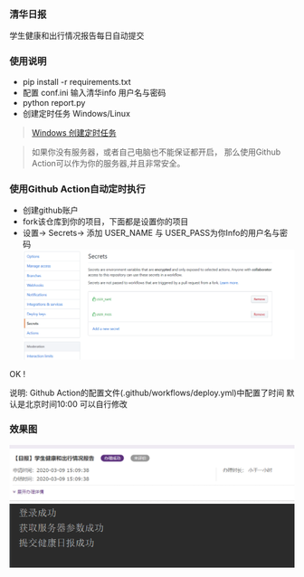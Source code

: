 ### 清华日报

学生健康和出行情况报告每日自动提交

### 使用说明

* pip install -r requirements.txt
* 配置 conf.ini 输入清华info 用户名与密码
* python report.py
* 创建定时任务 Windows/Linux
> [Windows 创建定时任务](https://www.cnblogs.com/wensiyang0916/p/5773828.html)


> 如果你没有服务器，或者自己电脑也不能保证都开启，
那么使用Github Action可以作为你的服务器,并且非常安全。

### 使用Github Action自动定时执行
* 创建github账户
* fork该仓库到你的项目，下面都是设置你的项目
* 设置-> Secrets-> 添加 USER_NAME 与 USER_PASS为你Info的用户名与密码
![添加Secrets](https://github.com/naihaishy/TsinghuaDailyReport/blob/master/results/c.png)

OK !

说明:
Github Action的配置文件(.github/workflows/deploy.yml)中配置了时间 
默认是北京时间10:00 可以自行修改



### 效果图
![效果图1](https://github.com/naihaishy/TsinghuaDailyReport/blob/master/results/a.png) 
![效果图2](https://github.com/naihaishy/TsinghuaDailyReport/blob/master/results/b.png) 
